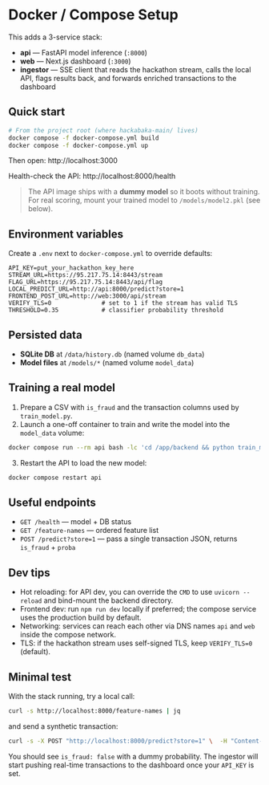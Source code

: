 
# Docker / Compose Setup

This adds a 3-service stack:

- **api** — FastAPI model inference (`:8000`)
- **web** — Next.js dashboard (`:3000`)
- **ingestor** — SSE client that reads the hackathon stream, calls the local API, flags results back, and forwards enriched transactions to the dashboard

## Quick start

```bash
# From the project root (where hackabaka-main/ lives)
docker compose -f docker-compose.yml build
docker compose -f docker-compose.yml up
```

Then open: http://localhost:3000

Health-check the API: http://localhost:8000/health

> The API image ships with a **dummy model** so it boots without training.
> For real scoring, mount your trained model to `/models/model2.pkl` (see below).

## Environment variables

Create a `.env` next to `docker-compose.yml` to override defaults:

```dotenv
API_KEY=put_your_hackathon_key_here
STREAM_URL=https://95.217.75.14:8443/stream
FLAG_URL=https://95.217.75.14:8443/api/flag
LOCAL_PREDICT_URL=http://api:8000/predict?store=1
FRONTEND_POST_URL=http://web:3000/api/stream
VERIFY_TLS=0              # set to 1 if the stream has valid TLS
THRESHOLD=0.35            # classifier probability threshold
```

## Persisted data

- **SQLite DB** at `/data/history.db` (named volume `db_data`)
- **Model files** at `/models/*` (named volume `model_data`)

## Training a real model

1. Prepare a CSV with `is_fraud` and the transaction columns used by `train_model.py`.
2. Launch a one-off container to train and write the model into the `model_data` volume:

```bash
docker compose run --rm api bash -lc 'cd /app/backend && python train_model.py --input /app/data/transactions.csv --db /data/history.db --output-model /models/model2.pkl'
```

3. Restart the API to load the new model:

```bash
docker compose restart api
```

## Useful endpoints

- `GET /health` — model + DB status
- `GET /feature-names` — ordered feature list
- `POST /predict?store=1` — pass a single transaction JSON, returns `is_fraud` + `proba`

## Dev tips

- Hot reloading: for API dev, you can override the `CMD` to use `uvicorn --reload` and bind-mount the backend directory.
- Frontend dev: run `npm run dev` locally if preferred; the compose service uses the production build by default.
- Networking: services can reach each other via DNS names `api` and `web` inside the compose network.
- TLS: if the hackathon stream uses self-signed TLS, keep `VERIFY_TLS=0` (default).

## Minimal test

With the stack running, try a local call:

```bash
curl -s http://localhost:8000/feature-names | jq
```

and send a synthetic transaction:

```bash
curl -s -X POST "http://localhost:8000/predict?store=1" \  -H "Content-Type: application/json" \  -d '{"cc_num":"4111111111111111","unix_time":1730000000,"lat":40.7,"long":-74.0,"merch_lat":40.75,"merch_long":-73.98,"amt":42.35,"merchant":"Test Mart"}' | jq
```

You should see `is_fraud: false` with a dummy probability. The ingestor will start pushing real-time transactions to the dashboard once your `API_KEY` is set.
